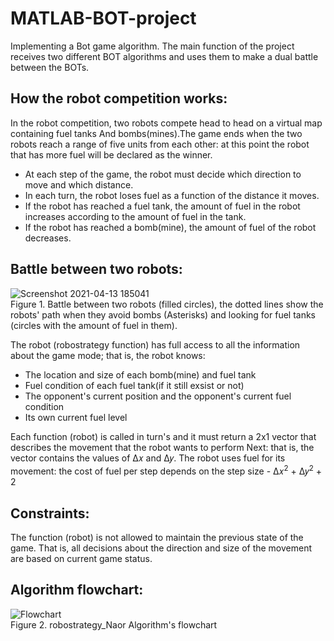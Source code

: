 # MATLAB-BOT-project
Implementing a Bot game algorithm. The main function of the project receives two different BOT algorithms and uses them to make a dual battle between the BOTs.

## How the robot competition works:
In the robot competition, two robots compete head to head on a virtual map containing fuel tanks
And bombs(mines).The game ends when the two robots reach a range of five units from each other:
at this point the robot that has more fuel will be declared as the winner.
- At each step of the game, the robot must decide which direction to move and which distance.
- In each turn, the robot loses fuel as a function of the distance it moves.
- If the robot has reached a fuel tank, the amount of fuel in the robot increases according to the amount of fuel in the tank.
- If the robot has reached a bomb(mine), the amount of fuel of the robot decreases.

## Battle between two robots:
![Screenshot 2021-04-13 185041](https://user-images.githubusercontent.com/82441934/114582399-3941d380-9c89-11eb-99d0-8d1a8ebe2b1c.png)
<br/>Figure 1. Battle between two robots (filled circles), the dotted lines show the robots' path when they avoid bombs
(Asterisks) and looking for fuel tanks (circles with the amount of fuel in them).

The robot (robostrategy function) has full access to all the information about the game mode; that is, the robot knows:
- The location and size of each bomb(mine) and fuel tank
- Fuel condition of each fuel tank(if it still exsist or not)
- The opponent's current position and the opponent's current fuel condition
- Its own current fuel level

Each function (robot) is called in turn's and it must return a 2x1 vector that describes the movement that the robot wants to perform Next: 
that is, the vector contains the values ​​of Δ𝑥 and Δ𝑦. The robot uses fuel for its movement:
the cost of fuel per step depends on the step size - Δ𝑥<sup>2</sup> + Δ𝑦<sup>2</sup> + 2

## Constraints:
The function (robot) is not allowed to maintain the previous state of the game. That is, all decisions about the direction and size of the movement are based on
current game status.

## Algorithm flowchart:
![Flowchart](https://user-images.githubusercontent.com/82441934/114581774-ac971580-9c88-11eb-9d54-d0c3208a6261.png)
<br/>Figure 2. robostrategy_Naor Algorithm's flowchart